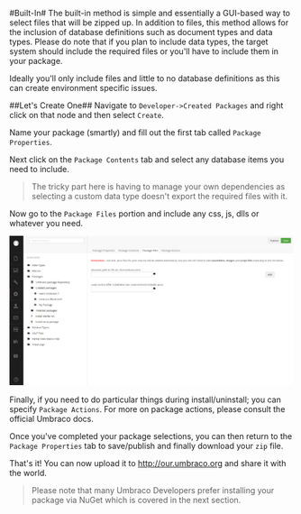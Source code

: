 #Built-In#
The built-in method is simple and essentially a GUI-based way to select files that will be zipped up.  In addition to files, this method allows for the inclusion of database definitions such as document types and data types. Please do note that if you plan to include data types, the target system should include the required files or you'll have to include them in your package.

Ideally you'll only include files and little to no database definitions as this can create environment specific issues.

##Let's Create One##
Navigate to `Developer->Created Packages` and right click on that node and then select `Create`.

Name your package (smartly) and fill out the first tab called `Package Properties`.

Next click on the `Package Contents` tab and select any database items you need to include.  

>The tricky part here is having to manage your own dependencies as selecting a custom data type doesn't export the required files with it.

Now go to the `Package Files` portion and include any css, js, dlls or whatever you need.

![package-create.png](assets/package-create.png)

Finally, if you need to do particular things during install/uninstall; you can specify `Package Actions`.  For more on package actions, please consult the official Umbraco docs.

Once you've completed your package selections, you can then return to the `Package Properties` tab to save/publish and finally download your `zip` file.

That's it!  You can now upload it to http://our.umbraco.org and share it with the world.

>Please note that many Umbraco Developers prefer installing your package via NuGet which is covered in the next section.